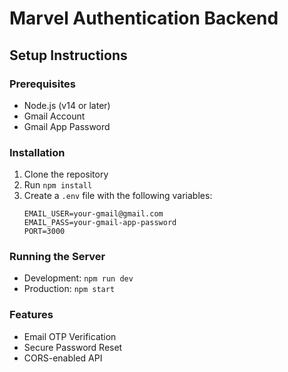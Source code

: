 # Marvel Authentication Backend

## Setup Instructions

### Prerequisites
- Node.js (v14 or later)
- Gmail Account
- Gmail App Password

### Installation
1. Clone the repository
2. Run `npm install`
3. Create a `.env` file with the following variables:
   ```
   EMAIL_USER=your-gmail@gmail.com
   EMAIL_PASS=your-gmail-app-password
   PORT=3000
   ```

### Running the Server
- Development: `npm run dev`
- Production: `npm start`

### Features
- Email OTP Verification
- Secure Password Reset
- CORS-enabled API
